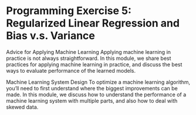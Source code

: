 # Programming Exercise 5: Regularized Linear Regression and Bias v.s. Variance

Advice for Applying Machine Learning
Applying machine learning in practice is not always straightforward. In this module, we share best practices for applying machine learning in practice, and discuss the best ways to evaluate performance of the learned models.

Machine Learning System Design
To optimize a machine learning algorithm, you’ll need to first understand where the biggest improvements can be made. In this module, we discuss how to understand the performance of a machine learning system with multiple parts, and also how to deal with skewed data.